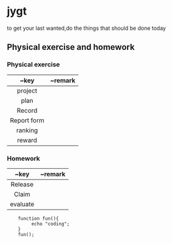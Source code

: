 # jygt
to get your last wanted,do the things that should be done today

## Physical exercise and homework

### Physical exercise 

|~key|~remark
:---:|--
|project|
|plan|
|Record|
|Report form|
|ranking|
|reward|

### Homework
|~key|~remark
:---:|--
|Release|
|Claim|
|evaluate|


```
    function fun(){
         echo "coding";
    }
    fun();
```